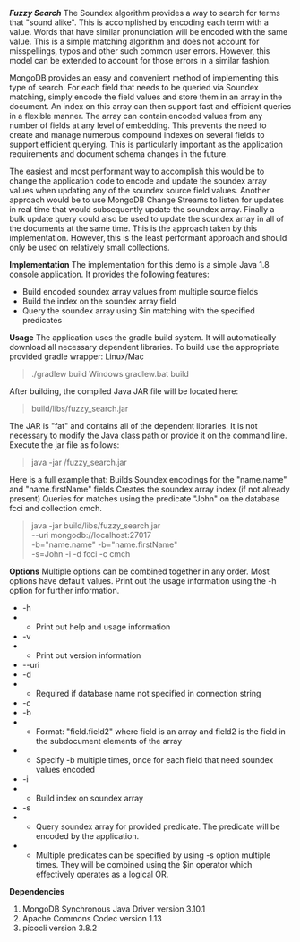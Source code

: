 ***Fuzzy Search***
The Soundex algorithm provides a way to search for terms that "sound alike".  This is accomplished by encoding each term with a value.  Words that have similar pronunciation will be encoded with the same value.  This is a simple matching algorithm and does not account for misspellings, typos and other such common user errors.  However, this model can be extended to account for those errors in a similar fashion.

MongoDB provides an easy and convenient method of implementing this type of search.  For each field that needs to be queried via Soundex matching, simply encode the field values and store them in an array in the document.  An index on this array can then support fast and efficient queries in a flexible manner.  The array can contain encoded values from any number of fields at any level of embedding.  This prevents the need to create and manage numerous compound indexes on several fields to support efficient querying.  This is particularly important as the application requirements and document schema changes in the future.

The easiest and most performant way to accomplish this would be to change the application code to encode and update the soundex array values when updating any of the soundex source field values.  Another approach would be to use MongoDB Change Streams to listen for updates in real time that would subsequently update the soundex array.  Finally a bulk update query could also be used to update the soundex array in all of the documents at the same time.  This is the approach taken by this implementation.  However, this is the least performant approach and should only be used on relatively small collections.

**Implementation**
The implementation for this demo is a simple Java 1.8 console application.  It provides the following features:
* Build encoded soundex array values from multiple source fields
* Build the index on the soundex array field
* Query the soundex array using $in matching with the specified predicates

**Usage**
The application uses the gradle build system.  It will automatically download all necessary dependent libraries.  To build use the appropriate provided gradle wrapper:
Linux/Mac
> ./gradlew build
Windows
> gradlew.bat build

After building, the compiled Java JAR file will be located here:
> build/libs/fuzzy_search.jar

The JAR is "fat" and contains all of the dependent libraries.  It is not necessary to modify the Java class path or provide it on the command line.
Execute the jar file as follows:
> java -jar <path>/fuzzy_search.jar <options>

Here is a full example that:
Builds Soundex encodings for the "name.name" and "name.firstName" fields
Creates the soundex array index (if not already present)
Queries for matches using the predicate "John" on the database fcci and collection cmch.
> java -jar build/libs/fuzzy_search.jar \
>     --uri mongodb://localhost:27017 \
>     -b="name.name" -b="name.firstName" \
>     -s=John -i -d fcci -c cmch

**Options**
Multiple options can be combined together in any order.  Most options have default values.  Print out the usage information using the -h option for further information.
* -h
* * Print out help and usage information
* -v
* * Print out version information
* --uri <Valid MongoDB connection string>
* -d <database name>
* * Required if database name not specified in connection string
* -c <collection name>
* -b <soundex field name>
* * Format: "field.field2" where field is an array and field2 is the field in the subdocument elements of the array
* * Specify -b multiple times, once for each field that need soundex values encoded
* -i
* * Build index on soundex array
* -s <query predicate>
* * Query soundex array for provided predicate.  The predicate will be encoded by the application.
* * Multiple predicates can be specified by using -s option multiple times.  They will be combined using the $in operator which effectively operates as a logical OR.

**Dependencies**
1. MongoDB Synchronous Java Driver version 3.10.1
2. Apache Commons Codec version 1.13
3. picocli version 3.8.2

